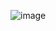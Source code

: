 ![image](https://user-images.githubusercontent.com/49730521/125185850-b22ed800-e244-11eb-94c1-470ad99b7e56.png)
